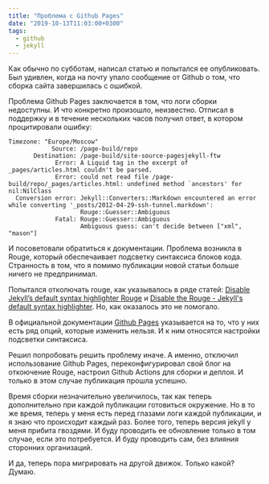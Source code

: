 ```yaml
---
title: "Проблема с Github Pages"
date: "2019-10-13T11:03:00+0300"
tags:
  - github
  - jekyll
---
```

Как обычно по субботам, написал статью и попытался ее опубликовать. Был удивлен, когда на почту упало сообщение от Github о том, что сборка сайта завершилась с ошибкой.

Проблема Github Pages заключается в том, что логи сборки недоступны. И что конкретно произошло, неизвестно. Отписал в поддержку и в течение нескольких часов получил ответ, в котором процитировали ошибку:

```
Timezone: "Europe/Moscow"
            Source: /page-build/repo
       Destination: /page-build/site-source-pagesjekyll-ftw
             Error: A Liquid tag in the excerpt of _pages/articles.html couldn't be parsed.
             Error: could not read file /page-build/repo/_pages/articles.html: undefined method `ancestors' for nil:NilClass
  Conversion error: Jekyll::Converters::Markdown encountered an error while converting '_posts/2012-04-29-ssh-tunnel.markdown':
                    Rouge::Guesser::Ambiguous
             Fatal: Rouge::Guesser::Ambiguous
                    Ambiguous guess: can't decide between ["xml", "mason"]
```

И посоветовали обратиться к документации. Проблема возникла в Rouge, который обеспечаивает подсветку синтаксиса блоков кода. Странность в том, что я помимо публикации новой статьи больше ничего не предпринимал.

Попытался отколючать rouge, как указывалось в ряде статей: [Disable Jekyll’s default syntax highlighter Rouge](https://medium.com/@vilcins/disable-jekylls-default-syntax-highlighter-rouge-12130ccac779) и [Disable the Rouge - Jekyll's default syntax highlighter](https://mycyberuniverse.com/disable-rouge-syntax-highlighter.html). Но, как оказалось это не помогало.

В официальной документации [Github Pages](https://help.github.com/en/articles/about-github-pages-and-jekyll) указывается на то, что у них есть ряд опций, которые изменить нельзя. И к ним относятся настройки подсветки синтаксиса.

Решил попробовать решить проблему иначе. А именно, отключил использование Github Pages, переконфигурировал свой блог на откоючение Rouge, настроил Github Actions для сборки и деплоя. И только в этом случае публикация прошла успешно.

Время сборки незначительно увеличилось, так как теперь дополнительно при каждой публикации готовиться окружение. Но в то же время, теперь у меня есть перед глазами логи каждой публикации, и я знаю что происходит каждый раз. Более того, теперь версия jekyll у меня прибита гвоздями. И буду проводить ее обновление только в том случае, если это потребуется. И буду проводить сам, без влияния сторонних организаций.

И да, теперь пора мигрировать на другой движок. Только какой? Думаю.
